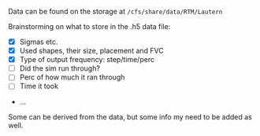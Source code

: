 Data can be found on the storage at 
`/cfs/share/data/RTM/Lautern`

Brainstorming on what to store in the .h5 data file:
* [x]  Sigmas etc. 
* [x]  Used shapes, their size, placement and FVC
* [x]  Type of output frequency: step/time/perc
* [ ]  Did the sim run through?
* [ ]  Perc of how much it ran through
* [ ]  Time it took

* ...

Some can be derived from the data, but some info my need to be added as well.